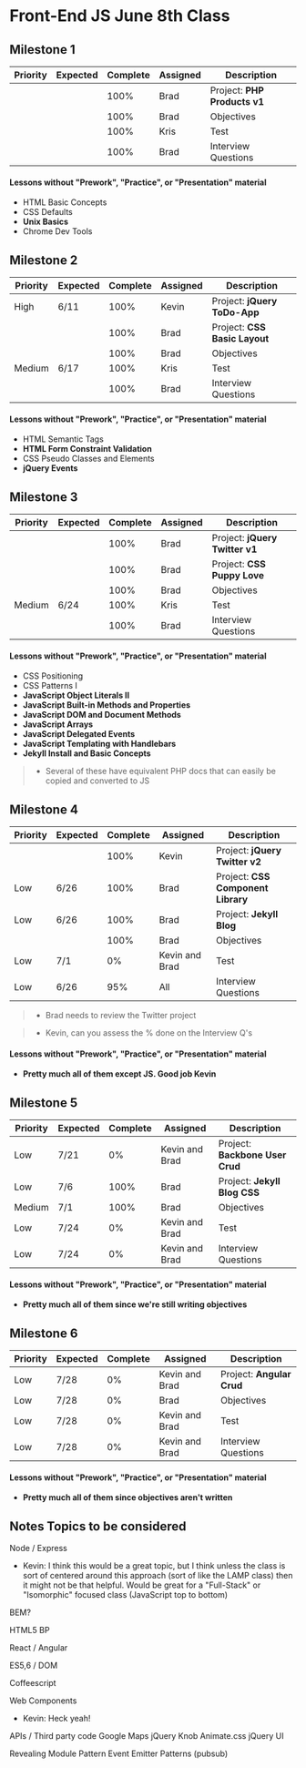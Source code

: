 # Front-End JS June 8th Class

## Milestone 1

Priority | Expected | Complete | Assigned | Description
---------|----------|----------|----------|-------------
         |          | 100%     | Brad     | Project: **PHP Products v1**
         |          | 100%     | Brad     | Objectives
         |          | 100%     | Kris     | Test
         |          | 100%     | Brad     | Interview Questions

#### Lessons without "Prework", "Practice", or "Presentation" material

- HTML Basic Concepts
- CSS Defaults
- **Unix Basics**
- Chrome Dev Tools



## Milestone 2

Priority | Expected | Complete | Assigned | Description
---------|----------|----------|----------|-------------
High     | 6/11     | 100%     | Kevin    | Project: **jQuery ToDo-App**
         |          | 100%     | Brad     | Project: **CSS Basic Layout**
         |          | 100%     | Brad     | Objectives
Medium   | 6/17     | 100%     | Kris     | Test
         |          | 100%     | Brad     | Interview Questions

#### Lessons without "Prework", "Practice", or "Presentation" material

- HTML Semantic Tags
- **HTML Form Constraint Validation**
- CSS Pseudo Classes and Elements
- **jQuery Events**



## Milestone 3

Priority | Expected | Complete | Assigned | Description
---------|----------|----------|----------|-------------
         |          | 100%     | Brad     | Project: **jQuery Twitter v1**
         |          | 100%     | Brad     | Project: **CSS Puppy Love**
         |          | 100%     | Brad     | Objectives
Medium   | 6/24     | 100%     | Kris     | Test
         |          | 100%     | Brad     | Interview Questions

#### Lessons without "Prework", "Practice", or "Presentation" material

- CSS Positioning
- CSS Patterns I
- **JavaScript Object Literals II**
- **JavaScript Built-in Methods and Properties**
- **JavaScript DOM and Document Methods**
- **JavaScript Arrays**
- **JavaScript Delegated Events**
- **JavaScript Templating with Handlebars**
- **Jekyll Install and Basic Concepts**

> * Several of these have equivalent PHP docs that can easily be copied and converted to JS



## Milestone 4

Priority | Expected | Complete | Assigned | Description
---------|----------|----------|----------|-------------
         |          | 100%     | Kevin    | Project: **jQuery Twitter v2**
Low      | 6/26     | 100%     | Brad     | Project: **CSS Component Library**
Low      | 6/26     | 100%     | Brad     | Project: **Jekyll Blog**
         |          | 100%     | Brad     | Objectives
Low      | 7/1      | 0%       | Kevin and Brad | Test
Low      | 6/26     | 95%      | All      | Interview Questions

> * Brad needs to review the Twitter project

> * Kevin, can you assess the % done on the Interview Q's

#### Lessons without "Prework", "Practice", or "Presentation" material

- **Pretty much all of them except JS. Good job Kevin**



## Milestone 5

Priority | Expected | Complete | Assigned | Description
---------|----------|----------|----------|-------------
Low      | 7/21     | 0%       | Kevin and Brad | Project: **Backbone User Crud**
Low      | 7/6      | 100%     | Brad     | Project: **Jekyll Blog CSS**
Medium   | 7/1      | 100%     | Brad     | Objectives
Low      | 7/24     | 0%       | Kevin and Brad | Test
Low      | 7/24     | 0%       | Kevin and Brad | Interview Questions

#### Lessons without "Prework", "Practice", or "Presentation" material

- **Pretty much all of them since we're still writing objectives**



## Milestone 6

Priority | Expected | Complete | Assigned | Description
---------|----------|----------|----------|-------------
Low      | 7/28     | 0%       | Kevin and Brad | Project: **Angular Crud**
Low      | 7/28     | 0%       | Brad     | Objectives
Low      | 7/28     | 0%       | Kevin and Brad | Test
Low      | 7/28     | 0%       | Kevin and Brad | Interview Questions

#### Lessons without "Prework", "Practice", or "Presentation" material

- **Pretty much all of them since objectives aren't written**



## Notes Topics to be considered

Node / Express
- Kevin: I think this would be a great topic, but I think unless the class is sort of centered around this approach (sort of like the LAMP class) then it might not be that helpful. Would be great for a "Full-Stack" or "Isomorphic" focused class (JavaScript top to bottom)

BEM?

HTML5 BP

React / Angular

ES5,6 / DOM

Coffeescript

Web Components
- Kevin: Heck yeah!

APIs / Third party code
    Google Maps
    jQuery Knob
    Animate.css
    jQuery UI

Revealing Module Pattern
Event Emitter Patterns (pubsub)
